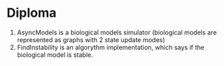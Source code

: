 # Diploma

1. AsyncModels is a biological models simulator (biological models are represented as graphs with 2 state update modes)
2. FindInstability is an algorythm implementation, which says if the biological model is stable.
